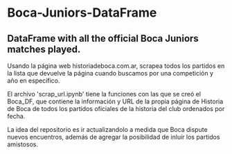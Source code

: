 # Boca-Juniors-DataFrame
## DataFrame with all the official Boca Juniors matches played.

Usando la página web historiadeboca.com.ar, scrapea todos los partidos en la lista que devuelve la página cuando buscamos por una competición y año en específico.

El archivo 'scrap_url.ipynb' tiene la funciones con las que se creó el Boca_DF, que contiene la información y URL de la propia página de Historia de Boca de todos los partidos oficiales de la historia del club ordenados por fecha.

La idea del repositorio es ir actualizandolo a medida que Boca dispute nuevos encuentros, además de agregar la posibilidad de inluír los partidos amistosos.
